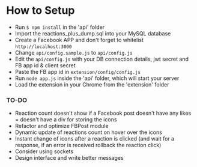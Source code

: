 # How to Setup


 * Run ```$ npm install``` in the 'api' folder
 * Import the reactions_plus_dump.sql into your MySQL database
 * Create a Facebook APP and don't forget to whitelist ```http://localhost:3000```
 * Change ```api/config.sample.js``` to ```api/config.js```
 * Edit the ```api/config.js``` with your DB connection details, jwt secret and FB app id & client secret
 * Paste the FB app id in ```extension/config/config.js```
 * Run ```node app.js``` inside the 'api' folder, which will start your server
 * Load the extension in your Chrome from the 'extension' folder



### TO-DO

 * Reaction count doesn't show if a Facebook post doesn't have any likes = doesn't have a div for storing the icons
 * Refactor and optimize FBPost module
 * Dynamic update of reactions count on hover over the icons
 * Instant change of icons after a reaction is clicked (and wait for a response, if an error is received rollback the reaction click)
 * Consider using sockets
 * Design interface and write better messages
